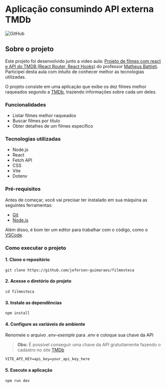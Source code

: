 # Aplicação consumindo API externa TMDb

![GitHub](https://img.shields.io/github/license/jeferson-guimaraes/filmesteca)

## Sobre o projeto

Este projeto foi desenvolvido junto a video aula: [Projeto de filmes com react e API do TMDB (React Router, React Hooks)](https://www.youtube.com/watch?v=XqxUHVVO7-U&ab_channel=MatheusBattisti-HoradeCodar) do professor [Matheus Battisti](https://github.com/matheusbattisti). Participei desta aula com intuíto de conhecer melhor as tecnologias utilizadas.

O projeto consiste em uma aplicação que exibe os dez filmes melhor raqueados segundo a [TMDb](https://developer.themoviedb.org/docs/getting-started), trazendo informações sobre cada um deles.

### Funcionalidades

* Listar filmes melhor raqueados
* Buscar filmes por título
* Obter detalhes de um filmes específico

### Tecnologias utilizadas

* Node.js
* React
* Fetch API
* CSS
* Vite
* Dotenv

### Pré-requisitos

Antes de começar, você vai precisar ter instalado em sua máquina as seguintes ferramentas:

* [Git](https://git-scm.com/)
* [Node.js](https://nodejs.org/pt)

Além disso, é bom ter um editor para trabalhar com o código, como o [VSCode](https://code.visualstudio.com/).

### Como executar o projeto

#### 1. Clone o repositório
```
git clone https://github.com/jeferson-guimaraes/filmesteca
```

#### 2. Acesse o diretório do projeto
```
cd filmesteca
```

#### 3. Instale as dependências
```
npm install
```

#### 4. Configure as variáveis de ambiente
Renomeie o arquivo _.env-exemple_ para _.env_ e coloque sua chave da API

>**Obs:** É possível conseguir uma chave da API gratuitamente fazendo o cadastro no site [TMDb](https://developer.themoviedb.org/docs/getting-started)

```
VITE_API_KEY=api_key=your_api_key_here
```

#### 5. Execute a aplicação
```
npm run dev
```
